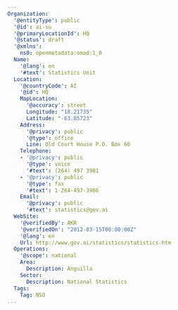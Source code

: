 ```yaml
---
Organization:
  '@entityType': public
  '@id': ai-su
  '@primaryLocationId': HQ
  '@status': draft
  '@xmlns':
    ns0: openmetadata:omad:1_0
  Name:
    '@lang': en
    '#text': Statistics Unit
  Location:
    '@countryCode': AI
    '@id': HQ
    MapLocation:
      '@accuracy': street
      Longitude: "18.21735"
      Latitude: "-63.05723"
    Address:
      '@privacy': public
      '@type': office
      Line: Old Court House P.O. Box 60
    Telephone:
    - '@privacy': public
      '@type': voice
      '#text': (264) 497 3901
    - '@privacy': public
      '@type': fax
      '#text': 1-264-497-3986
    Email:
      '@privacy': public
      '#text': statistics@gov.ai
  WebSite:
    '@verifiedBy': AKR
    '@verifiedOn': "2012-03-15T00:00:00Z"
    '@lang': en
    Url: http://www.gov.ai/statistics/statistics.htm
  Operations:
    '@scope': national
    Area:
      Description: Anguilla
    Sector:
      Description: National Statistics
  Tags:
    Tag: NSO
...
```

